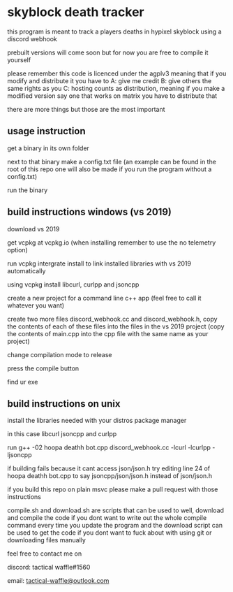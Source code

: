 # skyblock death tracker


this program is meant to track a players deaths in hypixel skyblock using a discord webhook

prebuilt versions will come soon but for now you are free to compile it yourself

please remember this code is licenced under the agplv3 meaning that if you modify and distribute it you have to
A: give me credit 
B: give others the same rights as you 
C: hosting counts as distribution, meaning if you make a modified version say one that works on matrix you have to distribute that

there are more things but those are the most important

## usage instruction
get a binary in its own folder

next to that binary make a config.txt file (an example can be found in the root of this repo one will also be made if you run the program without a config.txt)

run the binary

## build instructions windows (vs 2019)
download vs 2019

get vcpkg at vcpkg.io (when installing remember to use the no telemetry option)

run vcpkg intergrate install to link installed libraries with vs 2019 automatically

using vcpkg install libcurl, curlpp and jsoncpp

create a new project for a command line c++ app (feel free to call it whatever you want)

create two more files discord_webhook.cc and discord_webhook.h, copy the contents of each of these files into the files in the vs 2019 project (copy the contents of main.cpp into the cpp file with the same name as your project)

change compilation mode to release

press the compile button

find ur exe

## build instructions on unix

install the libraries needed with your distros package manager 

in this case libcurl jsoncpp and curlpp

run g++ -02 hoopa deathh bot.cpp discord_webhook.cc -lcurl -lcurlpp -ljsoncpp

if building fails because it cant access json/json.h try editing line 24 of hoopa deathh bot.cpp to say jsoncpp/json/json.h instead of json/json.h

if you build this repo on plain msvc please make a pull request with those instructions

compile.sh and download.sh are scripts that can be used to well, download and compile the code if you dont want to write out the whole compile command every time you update the program and the download script can be used to get the code if you dont want to fuck about with using git or downloading files manually

feel free to contact me on

discord: tactical waffle#1560

email: tactical-waffle@outlook.com
